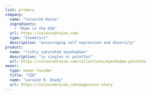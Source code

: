 ```yaml
---
list: primary
company:
  name: "Coloured Raine"
  ingredients:
    - "Made in the USA"
  url: https://colouredraine.com/
  type: "Cosmetics"
  description: "encouraging self expression and diversity"
product:
  name: "richly saturated eyeshadows"
  description: "in singles or palettes"
  url: https://colouredraine.com/collections/eyeshadow-palettes
owner:
  type: owner-founder
  title: "CEO"
  name: "Loraine R. Dowdy"
  url: https://colouredraine.com/pages/our-story
---
```

